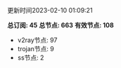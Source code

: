 更新时间2023-02-10 01:09:21

**总订阅: 45**
**总节点: 663**
**有效节点: 108**
- v2ray节点: 97
- trojan节点: 9
- ss节点: 2

